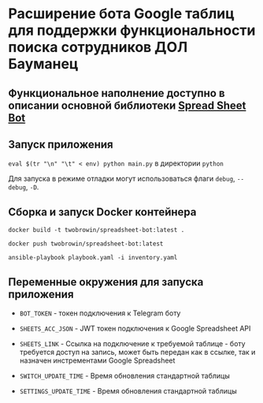 # Расширение бота Google таблиц для поддержки функциональности поиска сотрудников ДОЛ Бауманец

## Функциональное наполнение доступно в описании основной библиотеки [Spread Sheet Bot](https://github.com/twobrowin-study/spreadsheetbot-lib)

## Запуск приложения

`eval $(tr "\n" "\t" < env) python main.py` в директории `python`

Для запуска в режиме отладки могут использоваться флаги `debug`, `--debug`, `-D`.

## Сборка и запуск Docker контейнера

`docker build -t twobrowin/spreadsheet-bot:latest .`

`docker push twobrowin/spreadsheet-bot:latest`

`ansible-playbook playbook.yaml -i inventory.yaml`

## Переменные окружения для запуска приложения

* `BOT_TOKEN` - токен подключения к Telegram боту

* `SHEETS_ACC_JSON` - JWT токен подключения к Google Spreadsheet API

* `SHEETS_LINK` - Ссылка на подключение к требуемой таблице - боту требуется доступ на запись, может быть передан как в ссылке, так и назначен инстрементами Google Spreadsheet

* `SWITCH_UPDATE_TIME` - Время обновления стандартной таблицы 

* `SETTINGS_UPDATE_TIME` - Время обновления стандартной таблицы 